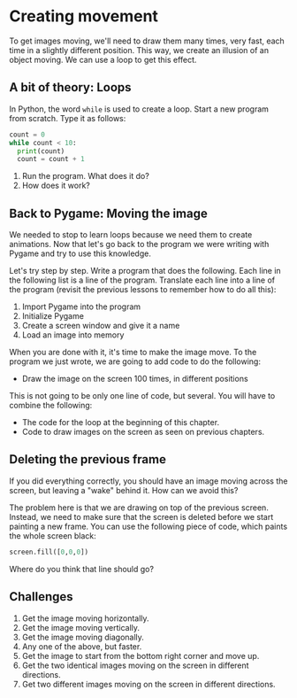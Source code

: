 # Creating movement

To get images moving, we'll need to draw them many times, very fast, each time in a slightly different position. This way, we create an illusion of an object moving. We can use a loop to get this effect.

## A bit of theory: Loops

In Python, the word `while` is used to create a loop. Start a new program from scratch. Type it as follows:

```python
count = 0
while count < 10:
  print(count)
  count = count + 1
```

1. Run the program. What does it do?
2. How does it work?

## Back to Pygame: Moving the image

We needed to stop to learn loops because we need them to create animations. Now that let's go back to the program we were writing with Pygame and try to use this knowledge.

Let's try step by step. Write a program that does the following. Each line in the following list is a line of the program. Translate each line into a line of the program (revisit the previous lessons to remember how to do all this):

1. Import Pygame into the program
2. Initialize Pygame
3. Create a screen window and give it a name
4. Load an image into memory

When you are done with it, it's time to make the image move. To the program we just wrote, we are going to add code to do the following:

* Draw the image on the screen 100 times, in different positions

This is not going to be only one line of code, but several. You will have to combine the following:

* The code for the loop at the beginning of this chapter.
* Code to draw images on the screen as seen on previous chapters.

## Deleting the previous frame

If you did everything correctly, you should have an image moving across the screen, but leaving a "wake" behind it. How can we avoid this?

The problem here is that we are drawing on top of the previous screen. Instead, we need to make sure that the screen is deleted before we start painting a new frame. You can use the following piece of code, which paints the whole screen black:

```python
screen.fill([0,0,0])
```

Where do you think that line should go?

## Challenges

1. Get the image moving horizontally.
2. Get the image moving vertically.
3. Get the image moving diagonally.
4. Any one of the above, but faster.
5. Get the image to start from the bottom right corner and move up.
6. Get the two identical images moving on the screen in different directions.
7. Get two different images moving on the screen in different directions.
